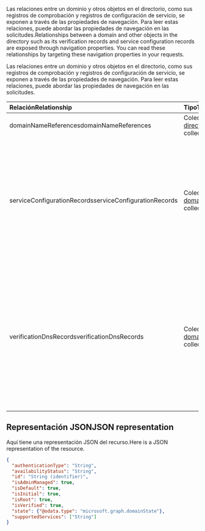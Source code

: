 <span data-ttu-id="69816-p114">Las relaciones entre un dominio y otros objetos en el directorio, como sus registros de comprobación y registros de configuración de servicio, se exponen a través de las propiedades de navegación. Para leer estas relaciones, puede abordar las propiedades de navegación en las solicitudes.</span><span class="sxs-lookup"><span data-stu-id="69816-p114">Relationships between a domain and other objects in the directory such as its verification records and service configuration records are exposed through navigation properties. You can read these relationships by targeting these navigation properties in your requests.</span></span>

Las relaciones entre un dominio y otros objetos en el directorio, como sus registros de comprobación y registros de configuración de servicio, se exponen a través de las propiedades de navegación. Para leer estas relaciones, puede abordar las propiedades de navegación en las solicitudes.

| <span data-ttu-id="69816-199">Relación</span><span class="sxs-lookup"><span data-stu-id="69816-199">Relationship</span></span> | <span data-ttu-id="69816-200">Tipo</span><span class="sxs-lookup"><span data-stu-id="69816-200">Type</span></span> |<span data-ttu-id="69816-201">Descripción</span><span class="sxs-lookup"><span data-stu-id="69816-201">Description</span></span>|
|:---------------|:--------|:----------|
|<span data-ttu-id="69816-202">domainNameReferences</span><span class="sxs-lookup"><span data-stu-id="69816-202">domainNameReferences</span></span>|<span data-ttu-id="69816-203">Colección [directoryObject](directoryobject.md)</span><span class="sxs-lookup"><span data-stu-id="69816-203">[directoryObject](directoryobject.md) collection</span></span>| <span data-ttu-id="69816-204">Solo lectura, admite valores NULL</span><span class="sxs-lookup"><span data-stu-id="69816-204">Read-only, Nullable</span></span>|
|<span data-ttu-id="69816-205">serviceConfigurationRecords</span><span class="sxs-lookup"><span data-stu-id="69816-205">serviceConfigurationRecords</span></span>|<span data-ttu-id="69816-206">Colección [domainDnsRecord](domaindnsrecord.md)</span><span class="sxs-lookup"><span data-stu-id="69816-206">[domainDnsRecord](domaindnsrecord.md) collection</span></span>| <span data-ttu-id="69816-207">Registros DNS que el cliente agrega al archivo de zona de DNS del dominio antes de que Microsoft Online Services pueda usar el dominio.</span><span class="sxs-lookup"><span data-stu-id="69816-207">DNS records the customer adds to the DNS zone file of the domain before the domain can be used by Microsoft Online services.</span></span><br><span data-ttu-id="69816-208">Solo lectura, admite valores NULL</span><span class="sxs-lookup"><span data-stu-id="69816-208">Read-only, Nullable</span></span> |
|<span data-ttu-id="69816-209">verificationDnsRecords</span><span class="sxs-lookup"><span data-stu-id="69816-209">verificationDnsRecords</span></span>|<span data-ttu-id="69816-210">Colección [domainDnsRecord](domaindnsrecord.md)</span><span class="sxs-lookup"><span data-stu-id="69816-210">[domainDnsRecord](domaindnsrecord.md) collection</span></span>| <span data-ttu-id="69816-211">Registros DNS que el cliente agrega al archivo de zona de DNS del dominio antes de que el cliente pueda completar la comprobación de propiedad de dominio con Azure AD.</span><span class="sxs-lookup"><span data-stu-id="69816-211">DNS records that the customer adds to the DNS zone file of the domain before the customer can complete domain ownership verification with Azure AD.</span></span><br><span data-ttu-id="69816-212">Solo lectura, admite valores NULL</span><span class="sxs-lookup"><span data-stu-id="69816-212">Read-only, Nullable</span></span>|

## <span data-ttu-id="69816-213">Representación JSON</span><span class="sxs-lookup"><span data-stu-id="69816-213">JSON representation</span></span>
<a id="json-representation" class="xliff"></a>
<span data-ttu-id="69816-214">Aquí tiene una representación JSON del recurso.</span><span class="sxs-lookup"><span data-stu-id="69816-214">Here is a JSON representation of the resource.</span></span>

<!-- {
  "blockType": "resource",
  "optionalProperties": [

  ],
  "@odata.type": "microsoft.graph.domain"
}-->

```json
{
  "authenticationType": "String",
  "availabilityStatus": "String",
  "id": "String (identifier)",
  "isAdminManaged": true,
  "isDefault": true,
  "isInitial": true,
  "isRoot": true,
  "isVerified": true,
  "state": {"@odata.type": "microsoft.graph.domainState"},
  "supportedServices": ["String"]
}

```

<!-- uuid: 8fcb5dbc-d5aa-4681-8e31-b001d5168d79
2015-10-25 14:57:30 UTC -->
<!-- {
  "type": "#page.annotation",
  "description": "domain resource",
  "keywords": "",
  "section": "documentation",
  "tocPath": ""
}-->